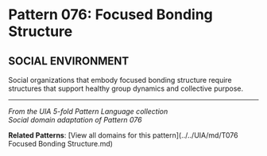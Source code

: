 # Pattern 076: Focused Bonding Structure

## SOCIAL ENVIRONMENT

Social organizations that embody focused bonding structure require structures that support healthy group dynamics and collective purpose.

---

*From the UIA 5-fold Pattern Language collection*  
*Social domain adaptation of Pattern 076*

**Related Patterns**: [View all domains for this pattern](../../UIA/md/T076 Focused Bonding Structure.md)